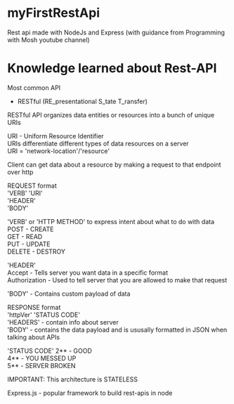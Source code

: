 # myFirstRestApi
Rest api made with NodeJs and Express (with guidance from Programming with Mosh youtube channel) <br>


# Knowledge learned about Rest-API <br>

Most common API <br>
- RESTful (RE_presentational S_tate T_ransfer) <br>

RESTful API organizes data entities or resources into a bunch of unique URIs <br>

URI - Uniform Resource Identifier <br>
URIs differentiate different types of data resources on a server <br>
URI = 'network-location'/'resource'  <br>

Client can get data about a resource by making a request to that endpoint over http  <br>

REQUEST format  <br>
'VERB' 'URI' <br>
'HEADER' <br>
'BODY' <br>

'VERB' or 'HTTP METHOD' to express intent about what to do with data <br>
POST    - CREATE <br>
GET     - READ <br>
PUT     - UPDATE <br>
DELETE  - DESTROY  <br>

'HEADER' <br>
Accept - Tells server you want data in a specific format <br>
Authorization - Used to tell server that you are allowed to make that request <br>

'BODY'  - Contains custom payload of data  <br>

RESPONSE format <br>
'httpVer' 'STATUS CODE'  <br>
'HEADERS' - contain info about server <br>
'BODY' - contains the data payload and is ususally formatted in JSON when talking about APIs <br>

'STATUS CODE' 
2** - GOOD <br>
4** - YOU MESSED UP <br>
5** - SERVER BROKEN <br>

IMPORTANT: This architecture is STATELESS

Express.js - popular framework to build rest-apis in node
